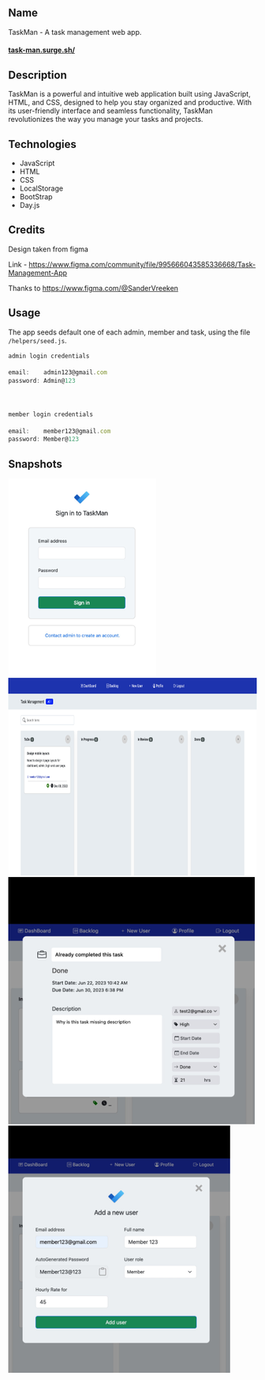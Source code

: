 ## Name

TaskMan - A task management web app.

#### <a target="_blank" href="task-man.surge.sh/">task-man.surge.sh/</a>



## Description

TaskMan is a powerful and intuitive web application built using JavaScript, HTML, and CSS, designed to help you stay organized and productive. With its user-friendly interface and seamless functionality, TaskMan revolutionizes the way you manage your tasks and projects.

## Technologies

- JavaScript
- HTML
- CSS
- LocalStorage
- BootStrap
- Day.js

## Credits
Design taken from figma

Link - https://www.figma.com/community/file/995666043585336668/Task-Management-App

Thanks to https://www.figma.com/@SanderVreeken

## Usage

The app seeds default one of each admin, member and task, using the file `/helpers/seed.js`.

```js
admin login credentials

email:    admin123@gmail.com
password: Admin@123



member login credentials

email:    member123@gmail.com
password: Member@123
```
## Snapshots

<img src="./public//images/Login%20page.jpeg" width="300" height="400"/>

<img src="./public//images/screenshot-2023-06-21-00-43-16.png" width="900" height="400"/>


<img src="./public//images/task.jpeg" width="500" height="500"/>


<img src="./public//images/add-user.jpeg" width="450" height="500"/>

